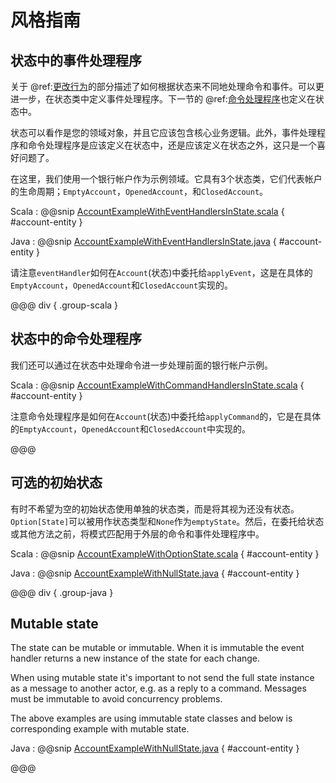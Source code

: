 <a id="style-guide"></a>
# 风格指南

<a id="event-handlers-in-the-state"></a>
## 状态中的事件处理程序

关于 @ref:[更改行为](persistence.md#changing-behavior)的部分描述了如何根据状态来不同地处理命令和事件。可以更进一步，在状态类中定义事件处理程序。下一节的 @ref:[命令处理程序](#command-handlers-in-the-state)也定义在状态中。

状态可以看作是您的领域对象，并且它应该包含核心业务逻辑。此外，事件处理程序和命令处理程序是应该定义在状态中，还是应该定义在状态之外，这只是一个喜好问题了。

在这里，我们使用一个银行帐户作为示例领域。它具有3个状态类，它们代表帐户的生命周期；`EmptyAccount`，`OpenedAccount`，和`ClosedAccount`。

Scala
:  @@snip [AccountExampleWithEventHandlersInState.scala](/akka-cluster-sharding-typed/src/test/scala/docs/akka/cluster/sharding/typed/AccountExampleWithEventHandlersInState.scala) { #account-entity }

Java
:  @@snip [AccountExampleWithEventHandlersInState.java](/akka-cluster-sharding-typed/src/test/java/jdocs/akka/cluster/sharding/typed/AccountExampleWithEventHandlersInState.java) { #account-entity }

请注意`eventHandler`如何在`Account`(状态)中委托给`applyEvent`，这是在具体的`EmptyAccount`，`OpenedAccount`和`ClosedAccount`实现的。

@@@ div { .group-scala }
<a id="command-handlers-in-the-state"></a>
## 状态中的命令处理程序

我们还可以通过在状态中处理命令进一步处理前面的银行帐户示例。

Scala
:  @@snip [AccountExampleWithCommandHandlersInState.scala](/akka-cluster-sharding-typed/src/test/scala/docs/akka/cluster/sharding/typed/AccountExampleWithCommandHandlersInState.scala) { #account-entity }

注意命令处理程序是如何在`Account`(状态)中委托给`applyCommand`的，它是在具体的`EmptyAccount`，`OpenedAccount`和`ClosedAccount`中实现的。

@@@

<a id="optional-initial-state"></a>
## 可选的初始状态

有时不希望为空的初始状态使用单独的状态类，而是将其视为还没有状态。`Option[State]`可以被用作状态类型和`None`作为`emptyState`。然后，在委托给状态或其他方法之前，将模式匹配用于外层的命令和事件处理程序中。


Scala
:  @@snip [AccountExampleWithOptionState.scala](/akka-cluster-sharding-typed/src/test/scala/docs/akka/cluster/sharding/typed/AccountExampleWithOptionState.scala) { #account-entity }

Java
:  @@snip [AccountExampleWithNullState.java](/akka-cluster-sharding-typed/src/test/java/jdocs/akka/cluster/sharding/typed/AccountExampleWithNullState.java) { #account-entity }

@@@ div { .group-java }
## Mutable state

The state can be mutable or immutable. When it is immutable the event handler returns a new instance of the state
for each change.

When using mutable state it's important to not send the full state instance as a message to another actor,
e.g. as a reply to a command. Messages must be immutable to avoid concurrency problems.

The above examples are using immutable state classes and below is corresponding example with mutable state.

Java
:  @@snip [AccountExampleWithNullState.java](/akka-cluster-sharding-typed/src/test/java/jdocs/akka/cluster/sharding/typed/AccountExampleWithMutableState.java) { #account-entity }

@@@

